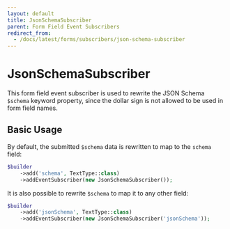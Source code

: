 ```yaml
---
layout: default
title: JsonSchemaSubscriber
parent: Form Field Event Subscribers
redirect_from:
  - /docs/latest/forms/subscribers/json-schema-subscriber
---
```


# JsonSchemaSubscriber

This form field event subscriber is used to rewrite the JSON Schema `$schema` keyword property, since the dollar sign is
not allowed to be used in form field names.

## Basic Usage

By default, the submitted `$schema` data is rewritten to map to the `schema` field:

```php
$builder
    ->add('schema', TextType::class)
    ->addEventSubscriber(new JsonSchemaSubscriber());
```

It is also possible to rewrite `$schema` to map it to any other field:

```php
$builder
    ->add('jsonSchema', TextType::class)
    ->addEventSubscriber(new JsonSchemaSubscriber('jsonSchema'));
```
